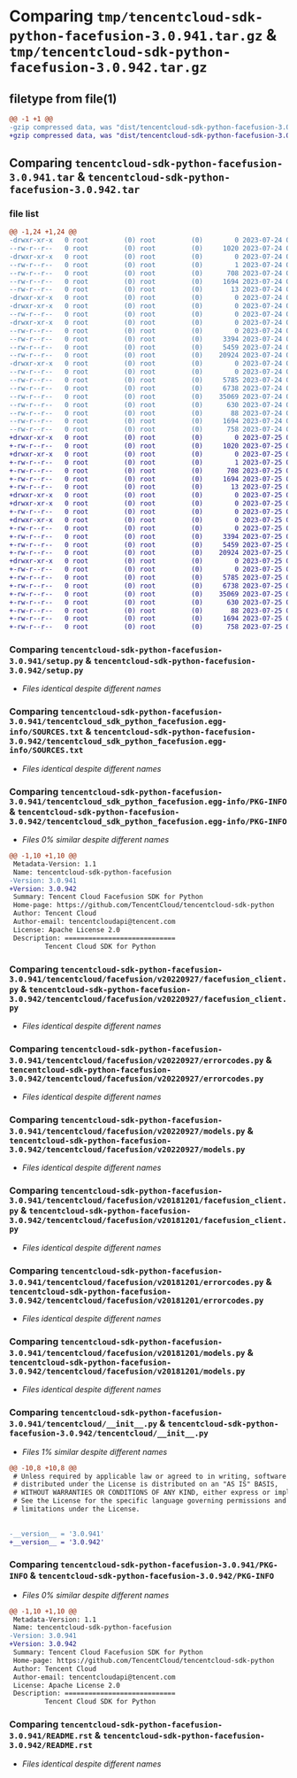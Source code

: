 # Comparing `tmp/tencentcloud-sdk-python-facefusion-3.0.941.tar.gz` & `tmp/tencentcloud-sdk-python-facefusion-3.0.942.tar.gz`

## filetype from file(1)

```diff
@@ -1 +1 @@
-gzip compressed data, was "dist/tencentcloud-sdk-python-facefusion-3.0.941.tar", last modified: Mon Jul 24 00:37:05 2023, max compression
+gzip compressed data, was "dist/tencentcloud-sdk-python-facefusion-3.0.942.tar", last modified: Tue Jul 25 04:18:13 2023, max compression
```

## Comparing `tencentcloud-sdk-python-facefusion-3.0.941.tar` & `tencentcloud-sdk-python-facefusion-3.0.942.tar`

### file list

```diff
@@ -1,24 +1,24 @@
-drwxr-xr-x   0 root         (0) root         (0)        0 2023-07-24 00:37:05.000000 tencentcloud-sdk-python-facefusion-3.0.941/
--rw-r--r--   0 root         (0) root         (0)     1020 2023-07-24 00:37:05.000000 tencentcloud-sdk-python-facefusion-3.0.941/setup.py
-drwxr-xr-x   0 root         (0) root         (0)        0 2023-07-24 00:37:05.000000 tencentcloud-sdk-python-facefusion-3.0.941/tencentcloud_sdk_python_facefusion.egg-info/
--rw-r--r--   0 root         (0) root         (0)        1 2023-07-24 00:37:05.000000 tencentcloud-sdk-python-facefusion-3.0.941/tencentcloud_sdk_python_facefusion.egg-info/dependency_links.txt
--rw-r--r--   0 root         (0) root         (0)      708 2023-07-24 00:37:05.000000 tencentcloud-sdk-python-facefusion-3.0.941/tencentcloud_sdk_python_facefusion.egg-info/SOURCES.txt
--rw-r--r--   0 root         (0) root         (0)     1694 2023-07-24 00:37:05.000000 tencentcloud-sdk-python-facefusion-3.0.941/tencentcloud_sdk_python_facefusion.egg-info/PKG-INFO
--rw-r--r--   0 root         (0) root         (0)       13 2023-07-24 00:37:05.000000 tencentcloud-sdk-python-facefusion-3.0.941/tencentcloud_sdk_python_facefusion.egg-info/top_level.txt
-drwxr-xr-x   0 root         (0) root         (0)        0 2023-07-24 00:37:05.000000 tencentcloud-sdk-python-facefusion-3.0.941/tencentcloud/
-drwxr-xr-x   0 root         (0) root         (0)        0 2023-07-24 00:37:05.000000 tencentcloud-sdk-python-facefusion-3.0.941/tencentcloud/facefusion/
--rw-r--r--   0 root         (0) root         (0)        0 2023-07-24 00:37:05.000000 tencentcloud-sdk-python-facefusion-3.0.941/tencentcloud/facefusion/__init__.py
-drwxr-xr-x   0 root         (0) root         (0)        0 2023-07-24 00:37:05.000000 tencentcloud-sdk-python-facefusion-3.0.941/tencentcloud/facefusion/v20220927/
--rw-r--r--   0 root         (0) root         (0)        0 2023-07-24 00:37:05.000000 tencentcloud-sdk-python-facefusion-3.0.941/tencentcloud/facefusion/v20220927/__init__.py
--rw-r--r--   0 root         (0) root         (0)     3394 2023-07-24 00:37:05.000000 tencentcloud-sdk-python-facefusion-3.0.941/tencentcloud/facefusion/v20220927/facefusion_client.py
--rw-r--r--   0 root         (0) root         (0)     5459 2023-07-24 00:37:05.000000 tencentcloud-sdk-python-facefusion-3.0.941/tencentcloud/facefusion/v20220927/errorcodes.py
--rw-r--r--   0 root         (0) root         (0)    20924 2023-07-24 00:37:05.000000 tencentcloud-sdk-python-facefusion-3.0.941/tencentcloud/facefusion/v20220927/models.py
-drwxr-xr-x   0 root         (0) root         (0)        0 2023-07-24 00:37:05.000000 tencentcloud-sdk-python-facefusion-3.0.941/tencentcloud/facefusion/v20181201/
--rw-r--r--   0 root         (0) root         (0)        0 2023-07-24 00:37:05.000000 tencentcloud-sdk-python-facefusion-3.0.941/tencentcloud/facefusion/v20181201/__init__.py
--rw-r--r--   0 root         (0) root         (0)     5785 2023-07-24 00:37:05.000000 tencentcloud-sdk-python-facefusion-3.0.941/tencentcloud/facefusion/v20181201/facefusion_client.py
--rw-r--r--   0 root         (0) root         (0)     6738 2023-07-24 00:37:05.000000 tencentcloud-sdk-python-facefusion-3.0.941/tencentcloud/facefusion/v20181201/errorcodes.py
--rw-r--r--   0 root         (0) root         (0)    35069 2023-07-24 00:37:05.000000 tencentcloud-sdk-python-facefusion-3.0.941/tencentcloud/facefusion/v20181201/models.py
--rw-r--r--   0 root         (0) root         (0)      630 2023-07-24 00:37:05.000000 tencentcloud-sdk-python-facefusion-3.0.941/tencentcloud/__init__.py
--rw-r--r--   0 root         (0) root         (0)       88 2023-07-24 00:37:05.000000 tencentcloud-sdk-python-facefusion-3.0.941/setup.cfg
--rw-r--r--   0 root         (0) root         (0)     1694 2023-07-24 00:37:05.000000 tencentcloud-sdk-python-facefusion-3.0.941/PKG-INFO
--rw-r--r--   0 root         (0) root         (0)      758 2023-07-24 00:37:05.000000 tencentcloud-sdk-python-facefusion-3.0.941/README.rst
+drwxr-xr-x   0 root         (0) root         (0)        0 2023-07-25 04:18:13.000000 tencentcloud-sdk-python-facefusion-3.0.942/
+-rw-r--r--   0 root         (0) root         (0)     1020 2023-07-25 04:18:13.000000 tencentcloud-sdk-python-facefusion-3.0.942/setup.py
+drwxr-xr-x   0 root         (0) root         (0)        0 2023-07-25 04:18:13.000000 tencentcloud-sdk-python-facefusion-3.0.942/tencentcloud_sdk_python_facefusion.egg-info/
+-rw-r--r--   0 root         (0) root         (0)        1 2023-07-25 04:18:13.000000 tencentcloud-sdk-python-facefusion-3.0.942/tencentcloud_sdk_python_facefusion.egg-info/dependency_links.txt
+-rw-r--r--   0 root         (0) root         (0)      708 2023-07-25 04:18:13.000000 tencentcloud-sdk-python-facefusion-3.0.942/tencentcloud_sdk_python_facefusion.egg-info/SOURCES.txt
+-rw-r--r--   0 root         (0) root         (0)     1694 2023-07-25 04:18:13.000000 tencentcloud-sdk-python-facefusion-3.0.942/tencentcloud_sdk_python_facefusion.egg-info/PKG-INFO
+-rw-r--r--   0 root         (0) root         (0)       13 2023-07-25 04:18:13.000000 tencentcloud-sdk-python-facefusion-3.0.942/tencentcloud_sdk_python_facefusion.egg-info/top_level.txt
+drwxr-xr-x   0 root         (0) root         (0)        0 2023-07-25 04:18:13.000000 tencentcloud-sdk-python-facefusion-3.0.942/tencentcloud/
+drwxr-xr-x   0 root         (0) root         (0)        0 2023-07-25 04:18:13.000000 tencentcloud-sdk-python-facefusion-3.0.942/tencentcloud/facefusion/
+-rw-r--r--   0 root         (0) root         (0)        0 2023-07-25 04:18:13.000000 tencentcloud-sdk-python-facefusion-3.0.942/tencentcloud/facefusion/__init__.py
+drwxr-xr-x   0 root         (0) root         (0)        0 2023-07-25 04:18:13.000000 tencentcloud-sdk-python-facefusion-3.0.942/tencentcloud/facefusion/v20220927/
+-rw-r--r--   0 root         (0) root         (0)        0 2023-07-25 04:18:13.000000 tencentcloud-sdk-python-facefusion-3.0.942/tencentcloud/facefusion/v20220927/__init__.py
+-rw-r--r--   0 root         (0) root         (0)     3394 2023-07-25 04:18:13.000000 tencentcloud-sdk-python-facefusion-3.0.942/tencentcloud/facefusion/v20220927/facefusion_client.py
+-rw-r--r--   0 root         (0) root         (0)     5459 2023-07-25 04:18:13.000000 tencentcloud-sdk-python-facefusion-3.0.942/tencentcloud/facefusion/v20220927/errorcodes.py
+-rw-r--r--   0 root         (0) root         (0)    20924 2023-07-25 04:18:13.000000 tencentcloud-sdk-python-facefusion-3.0.942/tencentcloud/facefusion/v20220927/models.py
+drwxr-xr-x   0 root         (0) root         (0)        0 2023-07-25 04:18:13.000000 tencentcloud-sdk-python-facefusion-3.0.942/tencentcloud/facefusion/v20181201/
+-rw-r--r--   0 root         (0) root         (0)        0 2023-07-25 04:18:13.000000 tencentcloud-sdk-python-facefusion-3.0.942/tencentcloud/facefusion/v20181201/__init__.py
+-rw-r--r--   0 root         (0) root         (0)     5785 2023-07-25 04:18:13.000000 tencentcloud-sdk-python-facefusion-3.0.942/tencentcloud/facefusion/v20181201/facefusion_client.py
+-rw-r--r--   0 root         (0) root         (0)     6738 2023-07-25 04:18:13.000000 tencentcloud-sdk-python-facefusion-3.0.942/tencentcloud/facefusion/v20181201/errorcodes.py
+-rw-r--r--   0 root         (0) root         (0)    35069 2023-07-25 04:18:13.000000 tencentcloud-sdk-python-facefusion-3.0.942/tencentcloud/facefusion/v20181201/models.py
+-rw-r--r--   0 root         (0) root         (0)      630 2023-07-25 04:18:13.000000 tencentcloud-sdk-python-facefusion-3.0.942/tencentcloud/__init__.py
+-rw-r--r--   0 root         (0) root         (0)       88 2023-07-25 04:18:13.000000 tencentcloud-sdk-python-facefusion-3.0.942/setup.cfg
+-rw-r--r--   0 root         (0) root         (0)     1694 2023-07-25 04:18:13.000000 tencentcloud-sdk-python-facefusion-3.0.942/PKG-INFO
+-rw-r--r--   0 root         (0) root         (0)      758 2023-07-25 04:18:13.000000 tencentcloud-sdk-python-facefusion-3.0.942/README.rst
```

### Comparing `tencentcloud-sdk-python-facefusion-3.0.941/setup.py` & `tencentcloud-sdk-python-facefusion-3.0.942/setup.py`

 * *Files identical despite different names*

### Comparing `tencentcloud-sdk-python-facefusion-3.0.941/tencentcloud_sdk_python_facefusion.egg-info/SOURCES.txt` & `tencentcloud-sdk-python-facefusion-3.0.942/tencentcloud_sdk_python_facefusion.egg-info/SOURCES.txt`

 * *Files identical despite different names*

### Comparing `tencentcloud-sdk-python-facefusion-3.0.941/tencentcloud_sdk_python_facefusion.egg-info/PKG-INFO` & `tencentcloud-sdk-python-facefusion-3.0.942/tencentcloud_sdk_python_facefusion.egg-info/PKG-INFO`

 * *Files 0% similar despite different names*

```diff
@@ -1,10 +1,10 @@
 Metadata-Version: 1.1
 Name: tencentcloud-sdk-python-facefusion
-Version: 3.0.941
+Version: 3.0.942
 Summary: Tencent Cloud Facefusion SDK for Python
 Home-page: https://github.com/TencentCloud/tencentcloud-sdk-python
 Author: Tencent Cloud
 Author-email: tencentcloudapi@tencent.com
 License: Apache License 2.0
 Description: ============================
         Tencent Cloud SDK for Python
```

### Comparing `tencentcloud-sdk-python-facefusion-3.0.941/tencentcloud/facefusion/v20220927/facefusion_client.py` & `tencentcloud-sdk-python-facefusion-3.0.942/tencentcloud/facefusion/v20220927/facefusion_client.py`

 * *Files identical despite different names*

### Comparing `tencentcloud-sdk-python-facefusion-3.0.941/tencentcloud/facefusion/v20220927/errorcodes.py` & `tencentcloud-sdk-python-facefusion-3.0.942/tencentcloud/facefusion/v20220927/errorcodes.py`

 * *Files identical despite different names*

### Comparing `tencentcloud-sdk-python-facefusion-3.0.941/tencentcloud/facefusion/v20220927/models.py` & `tencentcloud-sdk-python-facefusion-3.0.942/tencentcloud/facefusion/v20220927/models.py`

 * *Files identical despite different names*

### Comparing `tencentcloud-sdk-python-facefusion-3.0.941/tencentcloud/facefusion/v20181201/facefusion_client.py` & `tencentcloud-sdk-python-facefusion-3.0.942/tencentcloud/facefusion/v20181201/facefusion_client.py`

 * *Files identical despite different names*

### Comparing `tencentcloud-sdk-python-facefusion-3.0.941/tencentcloud/facefusion/v20181201/errorcodes.py` & `tencentcloud-sdk-python-facefusion-3.0.942/tencentcloud/facefusion/v20181201/errorcodes.py`

 * *Files identical despite different names*

### Comparing `tencentcloud-sdk-python-facefusion-3.0.941/tencentcloud/facefusion/v20181201/models.py` & `tencentcloud-sdk-python-facefusion-3.0.942/tencentcloud/facefusion/v20181201/models.py`

 * *Files identical despite different names*

### Comparing `tencentcloud-sdk-python-facefusion-3.0.941/tencentcloud/__init__.py` & `tencentcloud-sdk-python-facefusion-3.0.942/tencentcloud/__init__.py`

 * *Files 1% similar despite different names*

```diff
@@ -10,8 +10,8 @@
 # Unless required by applicable law or agreed to in writing, software
 # distributed under the License is distributed on an "AS IS" BASIS,
 # WITHOUT WARRANTIES OR CONDITIONS OF ANY KIND, either express or implied.
 # See the License for the specific language governing permissions and
 # limitations under the License.
 
 
-__version__ = '3.0.941'
+__version__ = '3.0.942'
```

### Comparing `tencentcloud-sdk-python-facefusion-3.0.941/PKG-INFO` & `tencentcloud-sdk-python-facefusion-3.0.942/PKG-INFO`

 * *Files 0% similar despite different names*

```diff
@@ -1,10 +1,10 @@
 Metadata-Version: 1.1
 Name: tencentcloud-sdk-python-facefusion
-Version: 3.0.941
+Version: 3.0.942
 Summary: Tencent Cloud Facefusion SDK for Python
 Home-page: https://github.com/TencentCloud/tencentcloud-sdk-python
 Author: Tencent Cloud
 Author-email: tencentcloudapi@tencent.com
 License: Apache License 2.0
 Description: ============================
         Tencent Cloud SDK for Python
```

### Comparing `tencentcloud-sdk-python-facefusion-3.0.941/README.rst` & `tencentcloud-sdk-python-facefusion-3.0.942/README.rst`

 * *Files identical despite different names*


